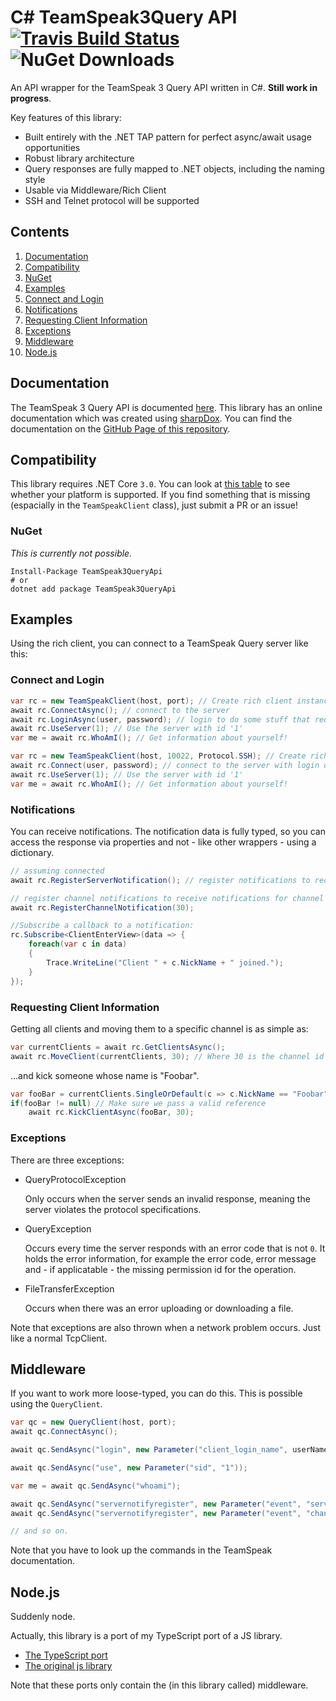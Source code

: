 # C# TeamSpeak3Query API [![Travis Build Status](https://travis-ci.org/nikeee/TeamSpeak3QueryAPI.svg?branch=master)](https://travis-ci.org/nikeee/TeamSpeak3QueryAPI) ![NuGet Downloads](https://img.shields.io/nuget/dt/TeamSpeak3QueryApi.svg)

An API wrapper for the TeamSpeak 3 Query API written in C#. **Still work in progress**.

Key features of this library:
- Built entirely with the .NET TAP pattern for perfect async/await usage opportunities
- Robust library architecture
- Query responses are fully mapped to .NET objects, including the naming style
- Usable via Middleware/Rich Client
- SSH and Telnet protocol will be supported

## Contents
1. [Documentation](#documentation)
2. [Compatibility](#compatibility)
  1. [NuGet](#nuget)
3. [Examples](#examples)
  1. [Connect and Login](#connect-and-login)
  2. [Notifications](#notifications)
  3. [Requesting Client Information](#requesting-client-information)
  4. [Exceptions](#exceptions)
4. [Middleware](#middleware)
5. [Node.js](#nodejs)

## Documentation

The TeamSpeak 3 Query API is documented [here](http://media.teamspeak.com/ts3_literature/TeamSpeak%203%20Server%20Query%20Manual.pdf).
This library has an online documentation which was created using [sharpDox](http://sharpdox.de). You can find the documentation on the [GitHub Page of this repository](https://nikeee.github.io/TeamSpeak3QueryAPI).

## Compatibility
This library requires .NET Core `3.0`. You can look at [this table](https://docs.microsoft.com/en-us/dotnet/standard/net-standard#net-implementation-support) to see whether your platform is supported. If you find something that is missing (espacially in the `TeamSpeakClient` class), just submit a PR or an issue!

### NuGet
*This is currently not possible.*
```Shell
Install-Package TeamSpeak3QueryApi
# or
dotnet add package TeamSpeak3QueryApi
```

## Examples
Using the rich client, you can connect to a TeamSpeak Query server like this:
### Connect and Login

```C# Telnet query
var rc = new TeamSpeakClient(host, port); // Create rich client instance
await rc.ConnectAsync(); // connect to the server
await rc.LoginAsync(user, password); // login to do some stuff that requires permission
await rc.UseServer(1); // Use the server with id '1'
var me = await rc.WhoAmI(); // Get information about yourself!
```

```C# SSH query
var rc = new TeamSpeakClient(host, 10022, Protocol.SSH); // Create rich client instance
await rc.Connect(user, password); // connect to the server with login data
await rc.UseServer(1); // Use the server with id '1'
var me = await rc.WhoAmI(); // Get information about yourself!
```

### Notifications
You can receive notifications. The notification data is fully typed, so you can access the response via properties and not - like other wrappers - using a dictionary.

```C#
// assuming connected
await rc.RegisterServerNotification(); // register notifications to receive server notifications

// register channel notifications to receive notifications for channel with id '30'
await rc.RegisterChannelNotification(30);

//Subscribe a callback to a notification:
rc.Subscribe<ClientEnterView>(data => {
    foreach(var c in data)
    {
        Trace.WriteLine("Client " + c.NickName + " joined.");
    }
});
```

### Requesting Client Information
Getting all clients and moving them to a specific channel is as simple as:

```C#
var currentClients = await rc.GetClientsAsync();
await rc.MoveClient(currentClients, 30); // Where 30 is the channel id
```
...and kick someone whose name is "Foobar".

```C#
var fooBar = currentClients.SingleOrDefault(c => c.NickName == "Foobar"); // Using linq to find our dude
if(fooBar != null) // Make sure we pass a valid reference
    await rc.KickClientAsync(fooBar, 30);
```

### Exceptions
There are three exceptions:
- QueryProtocolException

    Only occurs when the server sends an invalid response, meaning the server violates the protocol specifications.
- QueryException

    Occurs every time the server responds with an error code that is not `0`. It holds the error information, for example the error code, error message and - if applicatable - the missing permission id for the operation.
- FileTransferException

    Occurs when there was an error uploading or downloading a file.

Note that exceptions are also thrown when a network problem occurs. Just like a normal TcpClient.

## Middleware
If you want to work more loose-typed, you can do this. This is possible using the `QueryClient`.

```C#
var qc = new QueryClient(host, port);
await qc.ConnectAsync();

await qc.SendAsync("login", new Parameter("client_login_name", userName), new Parameter("client_login_password", password));

await qc.SendAsync("use", new Parameter("sid", "1"));

var me = await qc.SendAsync("whoami");

await qc.SendAsync("servernotifyregister", new Parameter("event", "server"));
await qc.SendAsync("servernotifyregister", new Parameter("event", "channel"), new Parameter("id", channelId));

// and so on.
```
Note that you have to look up the commands in the TeamSpeak documentation.

## Node.js
Suddenly node.

Actually, this library is a port of my TypeScript port of a JS library.

- [The TypeScript port](https://github.com/nikeee/node-ts)
- [The original js library](https://github.com/gwTumm/node-teamspeak)

Note that these ports only contain the (in this library called) middleware.

